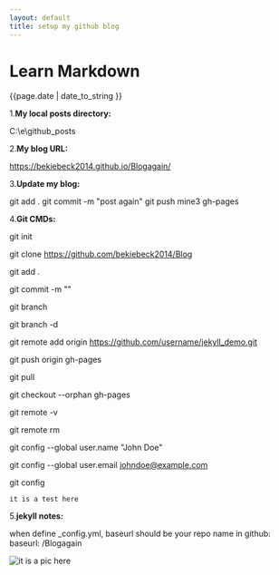```yaml
---
layout: default
title: setup my github blog
---
```


# Learn Markdown


<p>{{page.date | date_to_string }}</p>


1.**My local posts directory:**

C:\e\github\_posts


2.**My blog URL:**

https://bekiebeck2014.github.io/Blogagain/


3.**Update my blog:**

git add .
git commit -m "post again"
git push mine3 gh-pages


4.**Git CMDs:**

git init

git clone https://github.com/bekiebeck2014/Blog

git add .

git commit -m ""

git branch

git branch -d

git remote add origin https://github.com/username/jekyll_demo.git

git push origin gh-pages

git pull

git checkout --orphan gh-pages

git remote -v

git remote rm 

git config --global user.name "John Doe"

git config --global user.email johndoe@example.com 

git config

`it is a test here`


5.**jekyll notes:**

when define _config.yml, baseurl should be your repo name in github:
baseurl: /Blogagain


![it is a pic here](Blogagain/images/markdown.jpg)
